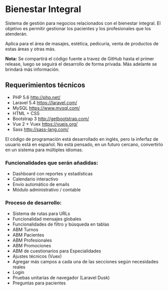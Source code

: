 <h1>Bienestar Integral</h1>
<p>Sistema de gestión para negocios relacionados con el bienestar integral. El objetivo es permitir gestionar los pacientes y los profesionales que los atenderán.</p> 
<p>Aplica para el área de masajes, estética, pedicuría, venta de productos de estas áreas y otras más.</p>
<p><strong>Nota:</strong> Se compartirá el código fuente a travez de GitHub hasta el primer release, luego se seguirá el desarrollo de forma privada. Más adelante se brindará más información.</p>
<h2>Requerimientos técnicos</h2>
<ul>
	<li>PHP 5.6 <a href="http://php.net/">http://php.net/</a></li>
	<li>Laravel 5.4 <a href="https://laravel.com/">https://laravel.com/</a></li>
	<li>MySQL <a href="https://www.mysql.com/">https://www.mysql.com/</a></li>
	<li>HTML + CSS</li>
	<li>Bootstrap 3 <a href="http://getbootstrap.com/">http://getbootstrap.com/</a></li>
	<li>Vue 2 + Vuex <a href="https://vuejs.org/">https://vuejs.org/</a></li>
	<li>Sass <a href="http://sass-lang.com/">http://sass-lang.com/</a></li>
</ul>
<p>El código de programación está desarrollado en inglés, pero la inferfaz de usuario está en español. No está pensado, en un futuro cercano, convertirlo en un sistema para múltiples idiomas.</p>
<h3>Funcionalidades que serán añadidas:</h3>
<ul>
	<li>Dashboard con reportes y estadísticas</li>
	<li>Calendario interactivo</li>
	<li>Envío automático de emails</li>
	<li>Módulo administrativo / contable</li>
</ul>
<h3>Proceso de desarrollo:</h3>
<ul>
	<li>Sistema de rutas para URLs</li>
	<li>Funcionalidad mensajes globales</li>
	<li>Funcionalidades de filtro y búsqueda en tablas</li>
	<li>ABM Turnos</li>
	<li>ABM Pacientes</li>
	<li>ABM Profesionales</li>
	<li>ABM Promociones</li>
	<li>ABM de cuestionarios para Especialidades</li>
	<li>Ajustes técnicos (Vuex)</li>
	<li>Agregar más campos a cada una de las secciones según necesidades reales</li>
	<li>Login</li>
	<li>Pruebas unitarias de navegador (Laravel Dusk)</li>
	<li>Preguntas para pacientes</li>
</ul>